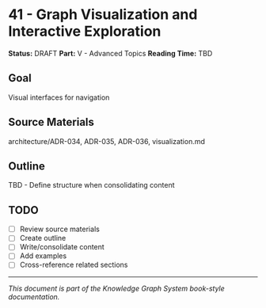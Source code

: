 # 41 - Graph Visualization and Interactive Exploration

**Status:** DRAFT
**Part:** V - Advanced Topics
**Reading Time:** TBD

## Goal

Visual interfaces for navigation

## Source Materials

architecture/ADR-034, ADR-035, ADR-036, visualization.md

## Outline

TBD - Define structure when consolidating content

## TODO

- [ ] Review source materials
- [ ] Create outline
- [ ] Write/consolidate content
- [ ] Add examples
- [ ] Cross-reference related sections

---

*This document is part of the Knowledge Graph System book-style documentation.*

